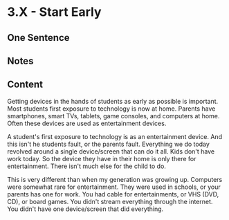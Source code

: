 # 3.X - Start Early 

## One Sentence 

## Notes

## Content
Getting devices in the hands of students as early as possible is important. Most students first exposure to technology is now at home. Parents have smartphones, smart TVs, tablets, game consoles, and computers at home. Often these devices are used as entertainment devices. 

A student's first exposure to technology is as an entertainment device. And this isn't he students fault, or the parents fault. Everything we do today revolved around a single device/screen that can do it all. Kids don't have work today. So the device they have in their home is only there for entertainment. There isn't much else for the child to do. 

This is very different than when my generation was growing up. Computers were somewhat rare for entertainment. They were used in schools, or your parents has one for work. You had cable for entertainments, or VHS (DVD, CD), or board games. You didn't stream everything through the internet. You didn't have one device/screen that did everything. 